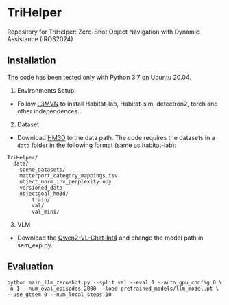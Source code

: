 # TriHelper
Repository for TriHelper: Zero-Shot Object Navigation with Dynamic Assistance (IROS2024)

## Installation
The code has been tested only with Python 3.7 on Ubuntu 20.04.

1. Environments Setup
- Follow [L3MVN](https://raw.githubusercontent.com/ybgdgh/L3MVN/) to install Habitat-lab, Habitat-sim, detectron2, torch and other independences.

2. Dataset
- Download [HM3D](https://aihabitat.org/datasets/hm3d/) to the data path.
The code requires the datasets in a `data` folder in the following format (same as habitat-lab):
```
TriHelper/
  data/
    scene_datasets/
    matterport_category_mappings.tsv
    object_norm_inv_perplexity.npy
    versioned_data
    objectgoal_hm3d/
        train/
        val/
        val_mini/
```

3. VLM
- Download the [Qwen2-VL-Chat-Int4](https://huggingface.co/Qwen/Qwen2-VL-7B-Instruct-GPTQ-Int4) and change the model path in sem_exp.py.

## Evaluation
```
python main_llm_zeroshot.py --split val --eval 1 --auto_gpu_config 0 \
-n 1 --num_eval_episodes 2000 --load pretrained_models/llm_model.pt \
--use_gtsem 0 --num_local_steps 10
```


